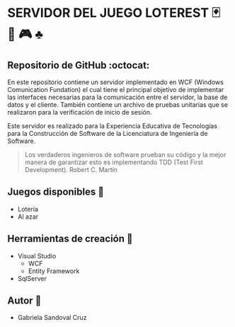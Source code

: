 # SERVIDOR DEL JUEGO LOTEREST :black_joker: :game_die: :video_game: :clubs:
## Repositorio de GitHub :octocat:

En este repositorio contiene un servidor implementado en WCF (Windows Comunication Fundation) el cual tiene el principal objetivo de implementar las interfaces necesarias para la comunicación entre el servidor, la base de datos y el cliente. También contiene un archivo de pruebas unitarias que se realizaron para la verificación de inicio de sesión.

Este servidor es realizado para la Experiencia Educativa de Tecnologías para la Construcción de Software de la Licenciatura de Ingeniería de Software.

> Los verdaderos ingenieros de software prueban su código 
> y la mejor manera de garantizar esto es implementando TDD 
> (Test First Development).
> Robert C. Martín

## Juegos disponibles :book:
- Lotería
- Al azar

## Herramientas de creación :wrench:
- Visual Studio
  - WCF
  - Entity Framework
- SqlServer

## Autor :woman:
- Gabriela Sandoval Cruz
